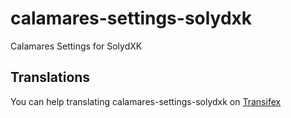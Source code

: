 # calamares-settings-solydxk
Calamares Settings for SolydXK

## Translations
You can help translating calamares-settings-solydxk on [Transifex](https://www.transifex.com/abalfoort/calamares-settings-solydxk)
